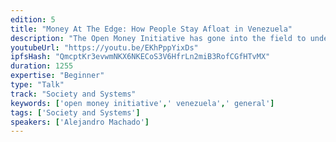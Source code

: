```yaml
---
edition: 5
title: "Money At The Edge: How People Stay Afloat in Venezuela"
description: "The Open Money Initiative has gone into the field to understand how Venezuelans survive in the midst of heavy capital controls, criminalization of free markets, and hyperinflation. We'll share stories from places like Cúcuta, where worthless bills are used as art and home decor, and Caracas, where individuals are saving in bitcoin, trading it for local currency only at times of essential purchases. We'll discuss concepts for products and services in places where regimes have a tight grip on society, and how they relate to cryptocurrency."
youtubeUrl: "https://youtu.be/EKhPppYixDs"
ipfsHash: "QmcptKr3evwmNKX6NKECoS3V6HfrLn2miB3RofCGfHTvMX"
duration: 1255
expertise: "Beginner"
type: "Talk"
track: "Society and Systems"
keywords: ['open money initiative',' venezuela',' general']
tags: ['Society and Systems']
speakers: ['Alejandro Machado']
---
```

